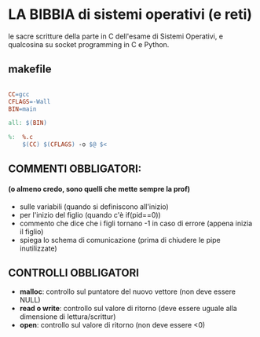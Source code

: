 # LA BIBBIA di sistemi operativi (e reti)
le sacre scritture della parte in C dell'esame di Sistemi Operativi, e qualcosina su socket programming in C e Python.

## makefile
```makefile

CC=gcc
CFLAGS=-Wall
BIN=main

all: $(BIN)

%:	%.c
	$(CC) $(CFLAGS) -o $@ $<

```

## COMMENTI OBBLIGATORI:
#### (o almeno credo, sono quelli che mette sempre la prof)

  * sulle variabili (quando si definiscono all'inizio)
  * per l'inizio del figlio (quando c'è if(pid==0))
  * commento che dice che i figli tornano -1 in caso di errore (appena inizia il figlio)
  * spiega lo schema di comunicazione (prima di chiudere le pipe inutilizzate)

## CONTROLLI OBBLIGATORI

  * **malloc**: controllo sul puntatore del nuovo vettore (non deve essere NULL)
  * **read o write**: controllo sul valore di ritorno (deve essere uguale alla dimensione di lettura/scrittur)
  * **open**: controllo sul valore di ritorno (non deve essere <0)
  
  
